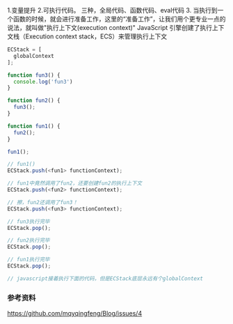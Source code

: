 1.变量提升
2.可执行代码。 三种，全局代码、函数代码、eval代码
3. 当执行到一个函数的时候，就会进行准备工作，这里的“准备工作”，让我们用个更专业一点的说法，就叫做"执行上下文(execution context)"
JavaScript 引擎创建了执行上下文栈（Execution context stack，ECS）来管理执行上下文

```js
ECStack = [
  globalContext
];

function fun3() {
  console.log('fun3')
}

function fun2() {
  fun3();
}

function fun1() {
  fun2();
}

fun1();

// fun1()
ECStack.push(<fun1> functionContext);

// fun1中竟然调用了fun2，还要创建fun2的执行上下文
ECStack.push(<fun2> functionContext);

// 擦，fun2还调用了fun3！
ECStack.push(<fun3> functionContext);

// fun3执行完毕
ECStack.pop();

// fun2执行完毕
ECStack.pop();

// fun1执行完毕
ECStack.pop();

// javascript接着执行下面的代码，但是ECStack底层永远有个globalContext
```

### 参考资料
https://github.com/mqyqingfeng/Blog/issues/4